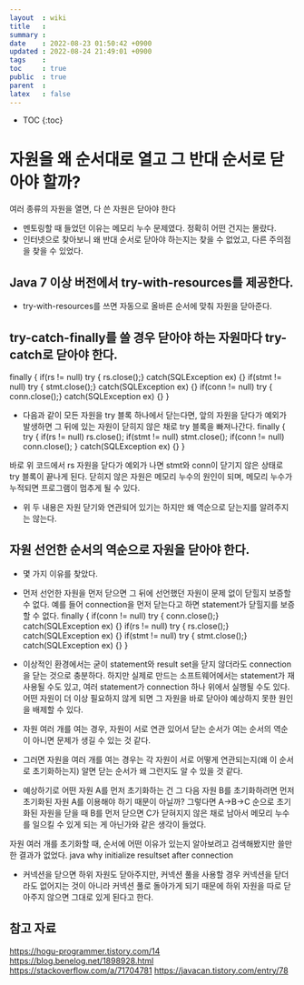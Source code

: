 ```yaml
---
layout  : wiki
title   : 
summary : 
date    : 2022-08-23 01:50:42 +0900
updated : 2022-08-24 21:49:01 +0900
tags    : 
toc     : true
public  : true
parent  : 
latex   : false
---
```

* TOC
{:toc}

# 자원을 왜 순서대로 열고 그 반대 순서로 닫아야 할까?
여러 종류의 자원을 열면, 다 쓴 자원은 닫아야 한다 

- 멘토링할 때 들었던 이유는 메모리 누수 문제였다. 정확히 어떤 건지는 몰랐다.
- 인터넷으로 찾아보니 왜 반대 순서로 닫아야 하는지는 찾을 수 없었고, 다른 주의점을 찾을 수 있었다. 

## Java 7 이상 버전에서 try-with-resources를 제공한다.
- try-with-resources를 쓰면 자동으로 올바른 순서에 맞춰 자원을 닫아준다.

## try-catch-finally를 쓸 경우 닫아야 하는 자원마다 try-catch로 닫아야 한다.
finally {
    if(rs != null) try { rs.close();} catch(SQLException ex) {}
    if(stmt != null) try { stmt.close();} catch(SQLException ex) {}
    if(conn != null) try { conn.close();} catch(SQLException ex) {}
}

- 다음과 같이 모든 자원을 try 블록 하나에서 닫는다면, 앞의 자원을 닫다가 예외가 발생하면 그 뒤에 있는 자원이 닫히지 않은 채로 try 블록을 빠져나간다.
finally {
	try {
		if(rs != null) rs.close();
		if(stmt != null) stmt.close(); 
		if(conn != null) conn.close();
	} catch(SQLException ex) {}
}

바로 위 코드에서 rs 자원을 닫다가 예외가 나면 stmt와 conn이 닫기지 않은 상태로 try 블록이 끝나게 된다. 닫히지 않은 자원은 메모리 누수의 원인이 되며, 메모리 누수가 누적되면 프로그램이 멈추게 될 수 있다.

- 위 두 내용은 자원 닫기와 연관되어 있기는 하지만 왜 역순으로 닫는지를 알려주지는 않는다.

## 자원 선언한 순서의 역순으로 자원을 닫아야 한다.
- 몇 가지 이유를 찾았다.
- 먼저 선언한 자원을 먼저 닫으면 그 뒤에 선언했던 자원이 문제 없이 닫힐지 보증할 수 없다.
예를 들어 connection을 먼저 닫는다고 하면 statement가 닫힐지를 보증할 수 없다.
 finally {
	 if(conn != null) try { conn.close();} catch(SQLException ex) {}
	 if(rs != null) try { rs.close();} catch(SQLException ex) {}
	 if(stmt != null) try { stmt.close();} catch(SQLException ex) {}
 }

- 이상적인 환경에서는 굳이 statement와 result set을 닫지 않더라도 connection을 닫는 것으로 충분하다. 하지만 실제로 만드는 소프트웨어에서는 statement가 재사용될 수도 있고, 여러 statement가 connection 하나 위에서 실행될 수도 있다. 어떤 자원이 더 이상 필요하지 않게 되면 그 자원을 바로 닫아야 예상하지 못한 원인을 배제할 수 있다.

- 자원 여러 개를 여는 경우, 자원이 서로 연관 있어서 닫는 순서가 여는 순서의 역순이 아니면 문제가 생길 수 있는 것 같다.
- 그러면 자원을 여러 개를 여는 경우는 각 자원이 서로 어떻게 연관되는지(왜 이 순서로 초기화하는지) 알면 닫는 순서가 왜 그런지도 알 수 있을 것 같다.
- 예상하기로 어떤 자원 A를 먼저 초기화하는 건 그 다음 자원 B를 초기화하려면 먼저 초기화된 자원 A를 이용해야 하기 때문이 아닐까? 그렇다면 A->B->C 순으로 초기화된 자원을 닫을 때 B를 먼저 닫으면 C가 닫혀지지 않은 채로 남아서 메모리 누수를 일으킬 수 있게 되는 게 아닌가와 같은 생각이 들었다.

자원 여러 개를 초기화할 때, 순서에 어떤 이유가 있는지 알아보려고 검색해봤지만 쓸만한 결과가 없었다.
java why initialize resultset after connection

- 커넥션을 닫으면 하위 자원도 닫아주지만, 커넥션 풀을 사용할 경우 커넥션을 닫더라도 없어지는 것이 아니라 커넥션 풀로 돌아가게 되기 때문에 하위 자원을 따로 닫아주지 않으면 그대로 있게 된다고 한다.

## 참고 자료
https://hogu-programmer.tistory.com/14
https://blog.benelog.net/1898928.html
https://stackoverflow.com/a/71704781
https://javacan.tistory.com/entry/78
